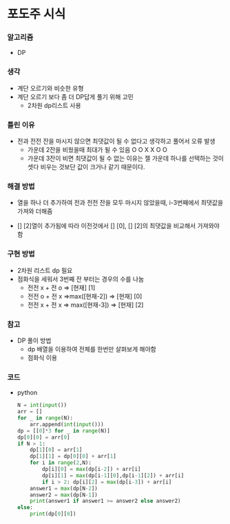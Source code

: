 # 포도주 시식

### 알고리즘

- DP

### 생각

- 계단 오르기와 비슷한 유형
- 계단 오르기 보다 좀 더 DP답게 풀기 위해 고민
  - 2차원 dp리스트 사용

### 틀린 이유

- 전과 전전 잔을 마시지 않으면 최댓값이 될 수 없다고 생각하고 풀어서 오류 발생
  - 가운데 2잔을 비웠을때 최대가 될 수 있음 O O X X O O
  - 가운데 3잔이 비면 최댓값이 될 수 없는 이유는 젤 가운데 하나를 선택하는 것이 셋다 비우는 것보단 값이 크거나 같기 때문이다.

### 해결 방법

- 열을 하나 더 추가하여 전과 전전 잔을 모두 마시지 않았을때, i-3번째에서 최댓값을 가져와 더해줌

- [] [2]열이 추가됨에 따라 이전것에서 [] [0], [] [2]의 최댓값을 비교해서 가져와야함



### 구현 방법

- 2차원 리스트 dp 필요
- 점화식을 세워서 3번째 잔 부터는 경우의 수를 나눔
  - 전전 x + 전 o => [현재] [1]
  - 전전 o + 전 x =>max([현재-2]) => [현재] [0]
  - 전전 x + 전 x => max([현재-3]) => [현재] [2]



### 참고

- DP 풀이 방법
  - dp 배열을 이용하여 전체를 한번만 살펴보게 해야함
  - 점화식 이용



### 코드

- python

  ```python
  N = int(input())
  arr = []
  for _ in range(N):
      arr.append(int(input()))
  dp = [[0]*3 for _ in range(N)]
  dp[0][0] = arr[0]
  if N > 1:
      dp[1][0] = arr[1]
      dp[1][1] = dp[0][0] + arr[1]
      for i in range(2,N):
          dp[i][0] = max(dp[i-2]) + arr[i]
          dp[i][1] = max(dp[i-1][0],dp[i-1][2]) + arr[i]
          if i > 2: dp[i][2] = max(dp[i-3]) + arr[i]
      answer1 = max(dp[N-2])
      answer2 = max(dp[N-1])
      print(answer1 if answer1 >= answer2 else answer2)
  else:
      print(dp[0][0])
  ```

  